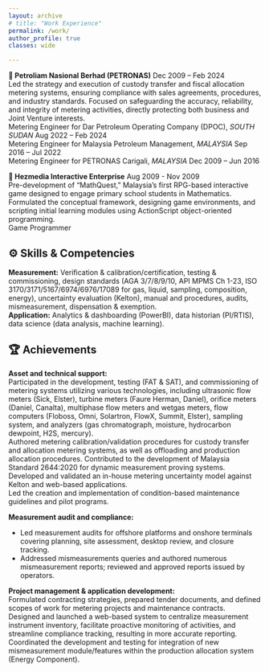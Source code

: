 ```yaml
---
layout: archive
# title: "Work Experience"
permalink: /work/
author_profile: true
classes: wide

---
```


<!--**QatarEnergyLNG** <span class="pull-right">Mar 2024 – Present</span>  
-	Measurement Engineer, *QATAR* -->

**💼 Petroliam Nasional Berhad (PETRONAS)** <span class="pull-right">Dec 2009 – Feb 2024</span>  
Led the strategy and execution of custody transfer and fiscal allocation metering systems, ensuring compliance with sales agreements, procedures, and industry standards. Focused on safeguarding the accuracy, reliability, and integrity of metering activities, directly protecting both business and Joint Venture interests.  
<i class="fas fa-plus small-grey"></i> Metering Engineer for Dar Petroleum Operating Company (DPOC), *SOUTH SUDAN* <span class="pull-right">Aug 2022 – Feb 2024</span>  
<i class="fas fa-plus small-grey"></i> Metering Engineer for Malaysia Petroleum Management, *MALAYSIA* <span class="pull-right">Sep 2016 – Jul 2022</span>  
<i class="fas fa-plus small-grey"></i> Metering Engineer for PETRONAS Carigali, *MALAYSIA* <span class="pull-right">Dec 2009 – Jun 2016</span>  

**💼 Hezmedia Interactive Enterprise** <span class="pull-right">Aug 2009 - Nov 2009</span>  
Pre-development of “MathQuest,” Malaysia’s first RPG-based interactive game designed to engage primary school students in Mathematics. Formulated the conceptual framework, designing game environments, and scripting initial learning modules using ActionScript object-oriented programming.  
<i class="fas fa-plus small-grey"></i> Game Programmer  

## ⚙️ Skills & Competencies  
<span class="small-grey"><i class="fas fa-tools" aria-hidden="true"></i> **Measurement:** Verification & calibration/certification, testing & commissioning, design standards (AGA 3/7/8/9/10, API MPMS Ch 1-23, ISO 3170/3171/5167/6974/6976/17089 for gas, liquid, sampling, composition, energy), uncertainty evaluation (Kelton), manual and procedures, audits, mismeasurement, dispensation & exemption.  
<i class="fas fa-tools" aria-hidden="true"></i> **Application:** Analytics & dashboarding (PowerBI), data historian (PI/RTIS), data science (data analysis, machine learning).

## 🏆 Achievements
**Asset and technical support:**  
<i class="fas fa-minus small-grey"></i> Participated in the development, testing (FAT & SAT), and commissioning of metering systems utilizing various technologies, including ultrasonic flow meters (Sick, Elster), turbine meters (Faure Herman, Daniel), orifice meters (Daniel, Canalta), multiphase flow meters and wetgas meters, flow computers (Floboss, Omni, Solartron, FlowX, Summit, Elster), sampling system, and analyzers (gas chromatograph, moisture, hydrocarbon dewpoint, H2S, mercury).  
<i class="fas fa-minus small-grey"></i> Authored metering calibration/validation procedures for custody transfer and allocation metering systems, as well as offloading and production allocation procedures. Contributed to the development of Malaysia Standard 2644:2020 for dynamic measurement proving systems.  
<i class="fas fa-minus small-grey"></i> Developed and validated an in-house metering uncertainty model against Kelton and web-based applications.  
<i class="fas fa-minus small-grey"></i> Led the creation and implementation of condition-based maintenance guidelines and pilot programs.  

**Measurement audit and compliance:**
- Led measurement audits for offshore platforms and onshore terminals covering planning, site assessment, desktop review, and closure tracking.
- Addressed mismeasurements queries and authored numerous mismeasurement reports; reviewed and approved reports issued by operators.  

**Project management & application development:**  
<i class="fas fa-plus small-grey"></i> Formulated contracting strategies, prepared tender documents, and defined scopes of work for metering projects and maintenance contracts.  
<i class="fas fa-plus small-grey"></i> Designed and launched a web-based system to centralize measurement instrument inventory, facilitate proactive monitoring of activities, and streamline compliance tracking, resulting in more accurate reporting.  
<i class="fas fa-plus small-grey"></i> Coordinated the development and testing for integration of new mismeasurement module/features within the production allocation system (Energy Component).

